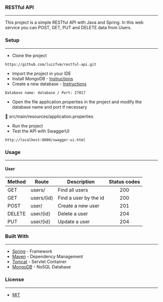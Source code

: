 ### RESTful API
---
This project is a simple RESTful API with Java and Spring. In this web service you can POST, GET, PUT and DELETE data from Users.

### Setup
---
* Clone the project
```
https://github.com/luizfvm/restful-api.git
```
* Import the project in your IDE
* Install MongoDB - [Instructions](https://docs.mongodb.com/v3.2/administration/install-community/)
* Create a new database - [Instructions](https://docs.mongodb.com/manual/tutorial/getting-started/)
```
Database name: database / Port: 27017
```
* Open the file application.properties in the project and modify the database name and port if necessary

:open_file_folder: src/main/resources/application.properties
* Run the project
* Test the API with SwaggerUI
```
http://localhost:8080/swagger-ui.html
```

### Usage
---
#### User
| Method | Route | Description | Status codes
| --- | --- | --- | :---: |
| GET | users/ | Find all users | 200
| GET | users/{id} | Find a user by the id | 200
| POST | user/ | Create a new user | 201
| DELETE | user/{id} | Delete a user | 204
| PUT | user/{id} | Update a user | 204

### Built With
---
* [Spring](https://spring.io) - Framework
* [Maven](https://maven.apache.org) - Dependency Management
* [Tomcat](http://tomcat.apache.org) - Servlet Container
* [MongoDB](https://www.mongodb.com) - NoSQL Database

### License
---
* [MIT](https://choosealicense.com/licenses/mit/)
